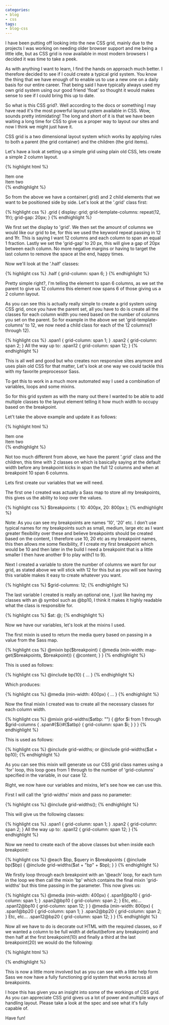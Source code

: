 ```yaml
---
categories:
- blog
- css
tags: 
- blog-css
---
```


I have been putting off looking into the new CSS grid, mainly due to the projects I was working on needing older browser support and me being a little idle, but as CSS grid is now available in most modern browsers I decided it was time to take a peek.

As with anything I want to learn, I find the hands on approach much better. I therefore decided to see if I could create a typical grid system. You know the thing that we have enough of to enable us to use a new one on a daily basis for our entire career. That being said I have typically always used my own grid system using our good friend 'float' so thought it would makes sense to see if I could bring this up to date.

So what is this CSS grid?. Well according to the docs or something I may have read it's the most powerful layout system available in CSS. Wow, sounds pretty intimidating! The long and short of it is that we have been waiting a long time for CSS to give us a proper way to layout our sites and now I think we might just have it.  

CSS grid is a two dimensional layout system which works by applying rules to both a parent (the grid container) and the children (the grid items).  

Let's have a look at setting up a simple grid using plain old CSS, lets create a simple 2 column layout.


{% highlight html %}
<div class="grid">
  <div class="half">Item one</div>
  <div class="half">Item two</div>
</div>
{% endhighlight %}

So from the above we have a container(.grid) and 2 child elements that we want to be positioned side by side.
Let's look at the '.grid' class first:

{% highlight css %}
.grid {
  display: grid;
  grid-template-columns: repeat(12, 1fr);
  grid-gap: 20px;
}
{% endhighlight %}

We first set the display to 'grid'. We then set the amount of columns we would like our grid to be, for this we used the keyword repeat passing in 12 and 1fr. This is saying I want 12 columns and each column to span an equal 1 fraction. Lastly we set the 'grid-gap' to 20 px, this will give a gap of 20px between each column. No more negative margins or having to target the last column to remove the space at the end, happy times.

Now we'll look at the '.half' classes:

{% highlight css %}
.half {
  grid-column: span 6;
}
{% endhighlight %}

Pretty simple right?, I'm telling the element to span 6 columns, as we set the parent to give us 12 columns this element now spans 6 of those giving us a 2 column layout.

As you can see this is actually really simple to create a grid system using CSS grid, once you have the parent set, all you have to do is create all the classes for each column width you need based on the number of columns you set on the parent. So for example in the above we set 'grid-template-columns' to 12, we now need a child class for each of the 12 columns(1 through 12).

{% highlight css %}
.span1 {
  grid-column: span 1;
}
.span2 {
  grid-column: span 2;
}
All the way up to:
.span12 {
  grid-column: span 12;
}
{% endhighlight %}

This is all well and good but who creates non responsive sites anymore and uses plain old CSS for that matter, Let's look at one way we could tackle this with my favorite preprocessor Sass.

To get this to work in a much more automated way I used a combination of variables, loops and some mixins.

So for this grid system as with the many out there I wanted to be able to add multiple classes to the layout element telling it how much width to occupy based on the breakpoint.

Let't take the above example and update it as follows:

{% highlight html %}
<div class="grid">
  <div class="span12 span6@bp10">Item one</div>
  <div class="span12 span6@bp10">Item two</div>
</div>
{% endhighlight %}

Not too much different from above, we have the parent '.grid' class and the children, this time with 2 classes on which is basically saying at the default width before any breakpoint kicks in span the full 12 columns and when at breakpoint 10 span 6 columns.

Lets first create our variables that we will need.

The first one I created was actually a Sass map to store all my breakpoints, this gives us the ability to loop over the values.

{% highlight css %}
$breakpoints: (
  10: 400px,
  20: 800px
);
{% endhighlight %}

Note: As you can see my breakpoints are names '10', '20' etc. I don’t use typical names for my breakpoints such as small, medium, large etc as I want greater flexibility over these and believe breakpoints should be created based on the content, I therefore use 10, 20 etc as my breakpoint names, this then allows me some flexibility, if I create my first breakpoint which would be 10 and then later in the build I need a breakpoint that is a little smaller I then have another 9 to play with(1 to 9).

Next I created a variable to store the number of columns we want for our grid, as stated above we will stick with 12 for this but as you will see having this variable makes it easy to create whatever you want.

{% highlight css %}
$grid-columns: 12;
{% endhighlight %}

The last variable I created is really an optional one, I just like having my classes with an @ symbol such as @bp10, I think it makes it highly readable what the class is responsible for.

{% highlight css %}
$at: \@;
{% endhighlight %}

Now we have our variables, let's look at the mixins I used.

The first mixin is used to return the media query based on passing in a value from the Sass map.

{% highlight css %}
@mixin bp($breakpoint) {
  @media (min-width: map-get($breakpoints, $breakpoint)) {
    @content;
  }
}
{% endhighlight %}

This is used as follows:

{% highlight css %}
@include bp(10) {
...
}
{% endhighlight %}

Which produces:

{% highlight css %}
@media (min-width: 400px) {
...
}
{% endhighlight %}

Now the final mixin I created was to create all the necessary classes for each column width.

{% highlight css %}
@mixin grid-widths($atbp: "") {
  @for $i from 1 through $grid-columns {
    .span#{$i}#{$atbp} {
      grid-column: span $i;
    }
  }
}
{% endhighlight %}

This is used as follows:

{% highlight css %}
@include grid-widths; or
@include grid-widths($at + bp10);
{% endhighlight %}

As you can see this mixin will generate us our CSS grid class names using a 'for' loop, this loop goes from 1 through to the number of 'grid-columns' specified in the variable, in our case 12.  

Right, we now have our variables and mixins, let's see how we can use this.

First I will call the 'grid-widths' mixin and pass no parameter:

{% highlight css %}
@include grid-widths();
{% endhighlight %}

This will give us the following classes:

{% highlight css %}
.span1 {
  grid-column: span 1;
}
.span2 {
  grid-column: span 2;
}
All the way up to:
.span12 {
  grid-column: span 12;
}
{% endhighlight %}

Now we need to create each of the above classes but when inside each breakpoint:

{% highlight css %}
@each $bp, $query in $breakpoints {
  @include bp($bp) {
    @include grid-widths($at + "bp" + $bp);
  }
}
{% endhighlight %}

We firstly loop through each breakpoint with an '@each' loop, for each turn in the loop we then call the mixin 'bp' which contains the final mixin 'grid-widths' but this time passing in the parameter. This now gives us:

{% highlight css %}
@media (min-width: 400px) {
  .span1\@bp10 {
    grid-column: span 1;
  }
  .span2\@bp10 {
    grid-column: span 2;
 }
Etc, etc...
 .span12\@bp10 {
    grid-column: span 12;
 }
}
@media (min-width: 800px) {
  .span1\@bp20 {
    grid-column: span 1;
  }
  .span2\@bp20 {
    grid-column: span 2;
 }
Etc, etc...
 .span12\@bp20 {
    grid-column: span 12;
 }
}
{% endhighlight %}

Now all we have to do is decorate out HTML with the required classes, so if we wanted a column to be full width at defaut(before any breakpoint) and then half at the first breakpoint(10) and finally a third at the last breakpoint(20) we would do the following:

{% highlight html %}
<div class="span12 span6@bp10 span4@bp20"></div>
{% endhighlight %}

This is now a little more involved but as you can see with a little help form Sass we now have a fully functioning grid system that works across all breakpoints.

I hope this has given you an insight into some of the workings of CSS grid. As you can appreciate CSS grid gives us a lot of power and multiple ways of handling layout. Please take a look at the spec and see what it's fully capable of.

Have fun!
